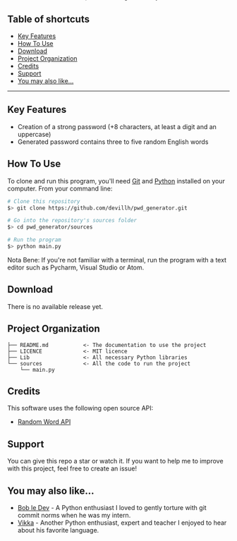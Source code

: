 <div style="text-align:center; margin-top: -7em; margin-bottom: -5em;">

![spinning crystals](https://i.gifer.com/ZMQy.gif)
</div>
<h1 style="text-align:center; margin-top: -5em; margin-bottom: -0.5em">
    < PWD_GENERATOR >
</h1>
<h6 style="text-align:center">A program generating a strong password, just for fun.</h6>

<div style="text-align:center; margin-bottom: 1.5em; margin-top: 2em">
  <a href="https://lbesson.mit-license.org/">
      <img src="https://img.shields.io/badge/License-MIT-blue.svg" alt="MIT Licence badge">
  </a>
  <a href="https://github.com/devillh">
      <img src="https://img.shields.io/badge/Made%20with-💛-674ea7" alt="Made with love">
  </a>
</div>
<div style="text-align:center">

![password length security](https://i.gifer.com/7SK9.gif)
</div>


## Table of shortcuts


- [Key Features](#key-features)
- [How To Use](#how-to-use)
- [Download](#download)
- [Project Organization](#project-organization)
- [Credits](#credits)
- [Support](#support)
- [You may also like...](#you-may-also-like)


---


## Key Features


* Creation of a strong password (+8 characters, at least a digit and an uppercase)
* Generated password contains three to five random English words


## How To Use


To clone and run this program, you'll need [Git](https://git-scm.com) and [Python](https://www.python.org/downloads/) installed on your computer. From your command line:

```bash
# Clone this repository
$> git clone https://github.com/devillh/pwd_generator.git

# Go into the repository's sources folder
$> cd pwd_generator/sources

# Run the program
$> python main.py
```

Nota Bene: If you're not familiar with a terminal, run the program with a text editor such as Pycharm, Visual Studio or Atom.


## Download


There is no available release yet.


## Project Organization


    ├── README.md           <- The documentation to use the project
    ├── LICENCE             <- MIT licence
    ├── Lib                 <- All necessary Python libraries
    └── sources             <- All the code to run the project
        └── main.py


## Credits


This software uses the following open source API:

- [Random Word API](https://github.com/RazorSh4rk/random-word-api)


## Support


You can give this repo a star or watch it. If you want to help me to improve with this project, feel free to create an issue!


## You may also like...


- [Bob le Dev](https://github.com/MatthieuRochette) - A Python enthusiast I loved to gently torture with git commit norms when he was my intern.
- [Vikka](https://github.com/Vikka) - Another Python enthusiast, expert and teacher I enjoyed to hear about his favorite language.